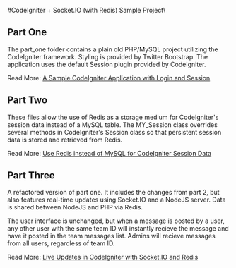 #CodeIgniter + Socket.IO (with Redis) Sample Project\


## Part One
The part\_one folder contains a plain old PHP/MySQL project utilizing the CodeIgniter framework. Styling is provided by Twitter Bootstrap.  The application uses the default Session plugin provided by CodeIgniter.

Read More: [A Sample CodeIgniter Application with Login and Session](http://ericterpstra.com/2013/03/a-sample-codeigniter-application-with-login-and-session/ "Part One Blog Link")
 
## Part Two
These files allow the use of Redis as a storage medium for CodeIgniter's session data instead of a MySQL table.  The MY\_Session class overrides several methods in CodeIgniter's Session class so that persistent session data is stored and retrieved from Redis.

Read More: [Use Redis instead of MySQL for CodeIgniter Session Data](http://ericterpstra.com/2013/03/use-redis-instead-of-mysql-for-codeigniter-session-data/)

## Part Three
A refactored version of part one.  It includes the changes from part 2, but also features real-time updates using Socket.IO and a NodeJS server.  Data is shared between NodeJS and PHP via Redis.

The user interface is unchanged, but when a message is posted by a user, any other user with the same team ID will instantly recieve the message and have it posted in the team messages list.  Admins will recieve messages from all users, regardless of team ID.  

Read More: [Live Updates in CodeIgniter with Socket.IO and Redis](http://ericterpstra.com/2013/04/live-updates-in-codeigniter-with-socket-io-and-redis/)

